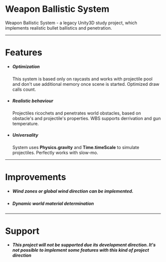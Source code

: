 # Weapon Ballistic System
Weapon Ballistic System - a legacy Unity3D study project, which implements realistic bullet ballistics and penetration.

---

# Features
  - ##### Optimization
    This system is based only on raycasts and works with projectile pool and don't use additional memory once scene is started. Optimized draw calls count.
  - ##### Realistic behaviour
     Projectiles ricochets and penetrates world obstacles, based on obstacle's and projectile's properties. WBS supports derrivation and gun temperature.
  - ##### Universality
     System uses **Physics.gravity** and **Time.timeScale** to simulate projectiles. Perfectly works with slow-mo.


---
# Improvements
  - ##### Wind zones or global wind direction can be implemented.
  - ##### Dynamic world material determination
  ---
# Support
 -  ##### This project will not be supported due its development direction. It's not possible to implement some features with this kind of project direction


